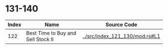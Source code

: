 # 131-140

Index | Name | Source Code
----- | ---- | -----------
122   | Best Time to Buy and Sell Stock II | [../src/index_121_130/mod.rs#L1](../src/index_121_130/mod.rs#L1)
